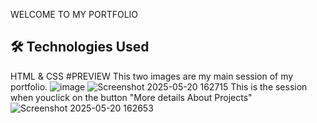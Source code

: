 WELCOME TO MY PORTFOLIO
## 🛠️ Technologies Used
HTML & CSS
#PREVIEW
This two images are my main session of my portfolio.
![image](https://github.com/user-attachments/assets/0ba05ab6-b713-446f-ae52-b7c093b3c961)
![Screenshot 2025-05-20 162715](https://github.com/user-attachments/assets/6bc749ab-dc42-4989-9239-5e4d04282be5)
This is the session when youclick on the button "More details About Projects"
![Screenshot 2025-05-20 162653](https://github.com/user-attachments/assets/c9a8cb5a-7fcc-44b9-9617-515facf78266)
